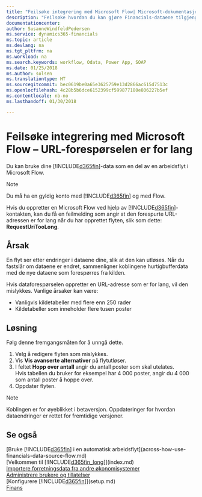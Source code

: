 ```yaml
---
title: "Feilsøke integrering med Microsoft Flow| Microsoft-dokumentasjon"
description: "Feilsøke hvordan du kan gjøre Financials-dataene tilgjengelige som en datakilde og angi en OData-URL-adresse til webtjenestene dine for å utvikle automatisk arbeidsflyt."
documentationcenter: 
author: SusanneWindfeldPedersen
ms.service: dynamics365-financials
ms.topic: article
ms.devlang: na
ms.tgt_pltfrm: na
ms.workload: na
ms.search.keywords: workflow, Odata, Power App, SOAP
ms.date: 01/25/2018
ms.author: solsen
ms.translationtype: HT
ms.sourcegitcommit: bec0619be0a65e3625759e13d2866ac615d7513c
ms.openlocfilehash: 4c28b5b6dce6152399cf599877180e806227b5ef
ms.contentlocale: nb-no
ms.lasthandoff: 01/30/2018

---
```

# <a name="troubleshooting-integration-with-microsoft-flow---request-url-too-long"></a>Feilsøke integrering med Microsoft Flow – URL-forespørselen er for lang
Du kan bruke dine [!INCLUDE[d365fin](includes/d365fin_md.md)]-data som en del av en arbeidsflyt i Microsoft Flow.  

> [!NOTE]  
>   Du må ha en gyldig konto med [!INCLUDE[d365fin](includes/d365fin_md.md)] og med Flow.  

Hvis du oppretter en Microsoft Flow ved hjelp av [!INCLUDE[d365fin](includes/d365fin_md.md)]-kontakten, kan du få en feilmelding som angir at den forespurte URL-adressen er for lang når du har opprettet flyten, slik som dette: **RequestUriTooLong**.

## <a name="cause"></a>Årsak
En flyt ser etter endringer i dataene dine, slik at den kan utløses. Når du fastslår om dataene er endret, sammenligner koblingene hurtigbufferdata med de nye dataene som forespørres fra kilden.  

Hvis dataforespørselen oppretter en URL-adresse som er for lang, vil den mislykkes. Vanlige årsaker kan være:
- Vanligvis kildetabeller med flere enn 250 rader
- Kildetabeller som inneholder flere tusen poster

## <a name="workaround"></a>Løsning
Følg denne fremgangsmåten for å unngå dette.
1. Velg å redigere flyten som mislykkes.
2. Vis **Vis avanserte alternativer** på flytutløser.
3. I feltet **Hopp over antall** angir du antall poster som skal utelates.  
Hvis tabellen du bruker for eksempel har 4 000 poster, angir du 4 000 som antall poster å hoppe over.
4. Oppdater flyten.

> [!NOTE]  
> Koblingen er for øyeblikket i betaversjon. Oppdateringer for hvordan dataendringer er rettet for fremtidige versjoner.


## <a name="see-also"></a>Se også
[Bruke [!INCLUDE[d365fin](includes/d365fin_md.md)] i en automatisk arbeidsflyt](across-how-use-financials-data-source-flow.md)  
[Velkommen til [!INCLUDE[d365fin_long](includes/d365fin_long_md.md)]](index.md)  
[Importere forretningsdata fra andre økonomisystemer](upload-data.md)  
[Administrere brukere og tillatelser](ui-how-users-permissions.md)    
[Konfigurere [!INCLUDE[d365fin](includes/d365fin_md.md)]](setup.md)  
[Finans](finance.md)  

